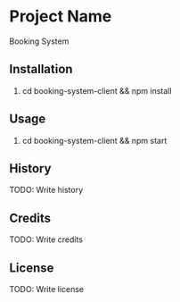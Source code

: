 # Project Name

Booking System

## Installation

1. cd booking-system-client && npm install

## Usage

1. cd booking-system-client && npm start

## History

TODO: Write history

## Credits

TODO: Write credits

## License

TODO: Write license
